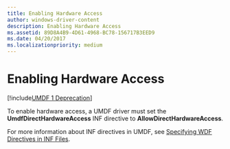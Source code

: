 ```yaml
---
title: Enabling Hardware Access
author: windows-driver-content
description: Enabling Hardware Access
ms.assetid: 89D8A4B9-4D61-4968-BC78-156717B3EED9
ms.date: 04/20/2017
ms.localizationpriority: medium
---
```


# Enabling Hardware Access

[!include[UMDF 1 Deprecation](../umdf-1-deprecation.md)]

To enable hardware access, a UMDF driver must set the **UmdfDirectHardwareAccess** INF directive to **AllowDirectHardwareAccess**.

For more information about INF directives in UMDF, see [Specifying WDF Directives in INF Files](specifying-wdf-directives-in-inf-files.md).

 

 





